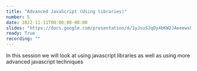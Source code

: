 ```yaml
---
title: "Advanced JavaScript (Using libraries)"
number: 5
date: 2022-11-11T00:00:00-00:00
slides: "https://docs.google.com/presentation/d/1yJsuSJqDy4bKW2JAeeewxk3_-V74yy6GbY9unA9NDgQ/edit?usp=sharing"
ready: True
recording: ""
---
```


In this session we will look at using javascript libraries as well as using more advanced javascript techniques
